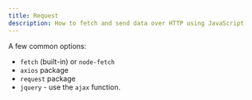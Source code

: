 ```yaml
---
title: Request
description: How to fetch and send data over HTTP using JavaScript
---
```



A few common options:

- `fetch` (built-in) or `node-fetch`
- `axios` package
- `request` package
- `jquery` - use the `ajax` function.
